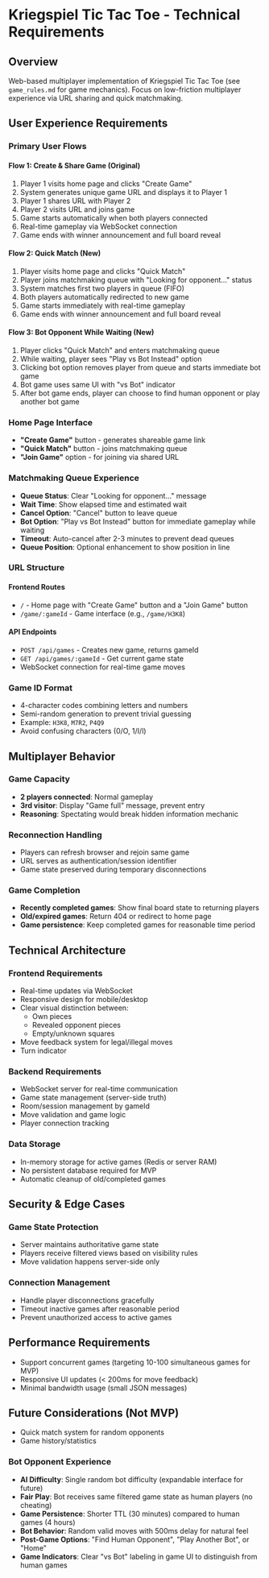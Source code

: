 # Kriegspiel Tic Tac Toe - Technical Requirements

## Overview

Web-based multiplayer implementation of Kriegspiel Tic Tac Toe (see `game_rules.md` for game mechanics). Focus on low-friction multiplayer experience via URL sharing and quick matchmaking.

## User Experience Requirements

### Primary User Flows

#### Flow 1: Create & Share Game (Original)

1. Player 1 visits home page and clicks "Create Game"
2. System generates unique game URL and displays it to Player 1
3. Player 1 shares URL with Player 2
4. Player 2 visits URL and joins game
5. Game starts automatically when both players connected
6. Real-time gameplay via WebSocket connection
7. Game ends with winner announcement and full board reveal

#### Flow 2: Quick Match (New)

1. Player visits home page and clicks "Quick Match"
2. Player joins matchmaking queue with "Looking for opponent..." status
3. System matches first two players in queue (FIFO)
4. Both players automatically redirected to new game
5. Game starts immediately with real-time gameplay
6. Game ends with winner announcement and full board reveal

#### Flow 3: Bot Opponent While Waiting (New)

1. Player clicks "Quick Match" and enters matchmaking queue
2. While waiting, player sees "Play vs Bot Instead" option
3. Clicking bot option removes player from queue and starts immediate bot game
4. Bot game uses same UI with "vs Bot" indicator
5. After bot game ends, player can choose to find human opponent or play another bot game

### Home Page Interface

- **"Create Game"** button - generates shareable game link
- **"Quick Match"** button - joins matchmaking queue
- **"Join Game"** option - for joining via shared URL

### Matchmaking Queue Experience

- **Queue Status**: Clear "Looking for opponent..." message
- **Wait Time**: Show elapsed time and estimated wait
- **Cancel Option**: "Cancel" button to leave queue
- **Bot Option**: "Play vs Bot Instead" button for immediate gameplay while waiting
- **Timeout**: Auto-cancel after 2-3 minutes to prevent dead queues
- **Queue Position**: Optional enhancement to show position in line

### URL Structure

#### Frontend Routes

- `/` - Home page with "Create Game" button and a "Join Game" button
- `/game/:gameId` - Game interface (e.g., `/game/H3K8`)

#### API Endpoints

- `POST /api/games` - Creates new game, returns gameId
- `GET /api/games/:gameId` - Get current game state
- WebSocket connection for real-time game moves

### Game ID Format

- 4-character codes combining letters and numbers
- Semi-random generation to prevent trivial guessing
- Example: `H3K8`, `M7R2`, `P4Q9`
- Avoid confusing characters (0/O, 1/I/l)

## Multiplayer Behavior

### Game Capacity

- **2 players connected**: Normal gameplay
- **3rd visitor**: Display "Game full" message, prevent entry
- **Reasoning**: Spectating would break hidden information mechanic

### Reconnection Handling

- Players can refresh browser and rejoin same game
- URL serves as authentication/session identifier
- Game state preserved during temporary disconnections

### Game Completion

- **Recently completed games**: Show final board state to returning players
- **Old/expired games**: Return 404 or redirect to home page
- **Game persistence**: Keep completed games for reasonable time period

## Technical Architecture

### Frontend Requirements

- Real-time updates via WebSocket
- Responsive design for mobile/desktop
- Clear visual distinction between:
  - Own pieces
  - Revealed opponent pieces
  - Empty/unknown squares
- Move feedback system for legal/illegal moves
- Turn indicator

### Backend Requirements

- WebSocket server for real-time communication
- Game state management (server-side truth)
- Room/session management by gameId
- Move validation and game logic
- Player connection tracking

### Data Storage

- In-memory storage for active games (Redis or server RAM)
- No persistent database required for MVP
- Automatic cleanup of old/completed games

## Security & Edge Cases

### Game State Protection

- Server maintains authoritative game state
- Players receive filtered views based on visibility rules
- Move validation happens server-side only

### Connection Management

- Handle player disconnections gracefully
- Timeout inactive games after reasonable period
- Prevent unauthorized access to active games

## Performance Requirements

- Support concurrent games (targeting 10-100 simultaneous games for MVP)
- Responsive UI updates (< 200ms for move feedback)
- Minimal bandwidth usage (small JSON messages)

## Future Considerations (Not MVP)

- Quick match system for random opponents
- Game history/statistics

### Bot Opponent Experience

- **AI Difficulty**: Single random bot difficulty (expandable interface for future)
- **Fair Play**: Bot receives same filtered game state as human players (no cheating)
- **Game Persistence**: Shorter TTL (30 minutes) compared to human games (4 hours)
- **Bot Behavior**: Random valid moves with 500ms delay for natural feel
- **Post-Game Options**: "Find Human Opponent", "Play Another Bot", or "Home"
- **Game Indicators**: Clear "vs Bot" labeling in game UI to distinguish from human games
